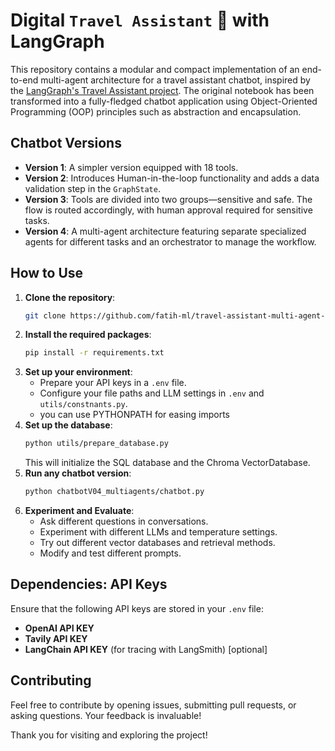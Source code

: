 # Digital `Travel Assistant` 🤖 with LangGraph

This repository contains a modular and compact implementation of an end-to-end multi-agent architecture for a travel assistant chatbot, inspired by the [LangGraph's Travel Assistant project](https://langchain-ai.github.io/langgraph/tutorials/customer-support/customer-support/). The original notebook has been transformed into a fully-fledged chatbot application using Object-Oriented Programming (OOP) principles such as abstraction and encapsulation.

## Chatbot Versions

- **Version 1**: A simpler version equipped with 18 tools.
- **Version 2**: Introduces Human-in-the-loop functionality and adds a data validation step in the `GraphState`.
- **Version 3**: Tools are divided into two groups—sensitive and safe. The flow is routed accordingly, with human approval required for sensitive tasks.
- **Version 4**: A multi-agent architecture featuring separate specialized agents for different tasks and an orchestrator to manage the workflow.

## How to Use

1. **Clone the repository**:
   ```bash
   git clone https://github.com/fatih-ml/travel-assistant-multi-agent-langgraph.git
   ```
2. **Install the required packages**:
   ```bash
   pip install -r requirements.txt
   ```
3. **Set up your environment**:
   - Prepare your API keys in a `.env` file.
   - Configure your file paths and LLM settings in `.env` and `utils/constnants.py`.
   - you can use PYTHONPATH for easing imports
4. **Set up the database**:
   ```bash
   python utils/prepare_database.py
   ```
   This will initialize the SQL database and the Chroma VectorDatabase.
5. **Run any chatbot version**:
   ```bash
   python chatbotV04_multiagents/chatbot.py
   ```
6. **Experiment and Evaluate**:
   - Ask different questions in conversations.
   - Experiment with different LLMs and temperature settings.
   - Try out different vector databases and retrieval methods.
   - Modify and test different prompts.

## Dependencies: API Keys

Ensure that the following API keys are stored in your `.env` file:

- **OpenAI API KEY**
- **Tavily API KEY**
- **LangChain API KEY** (for tracing with LangSmith) [optional]

## Contributing

Feel free to contribute by opening issues, submitting pull requests, or asking questions. Your feedback is invaluable!

Thank you for visiting and exploring the project!
